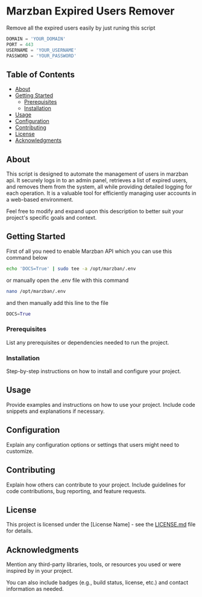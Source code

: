 # Marzban Expired Users Remover

Remove all the expired users easily by just runing this script

```python
DOMAIN = 'YOUR_DOMAIN'
PORT = 443
USERNAME = 'YOUR_USERNAME'
PASSWORD = 'YOUR_PASSWORD'
```


## Table of Contents
- [About](#about)
- [Getting Started](#getting-started)
  - [Prerequisites](#prerequisites)
  - [Installation](#installation)
- [Usage](#usage)
- [Configuration](#configuration)
- [Contributing](#contributing)
- [License](#license)
- [Acknowledgments](#acknowledgments)

## About

This script is designed to automate the management of users in marzban api. It securely logs in to an admin panel, retrieves a list of expired users, and removes them from the system, all while providing detailed logging for each operation. It is a valuable tool for efficiently managing user accounts in a web-based environment.

Feel free to modify and expand upon this description to better suit your project's specific goals and context.

## Getting Started

First of all you need to enable Marzban API which you can use this command below
```bash
echo 'DOCS=True' | sudo tee -a /opt/marzban/.env
```
or manually open the .env file with this command
```bash
nano /opt/marzban/.env
```
and then manually add this line to the file
```python
DOCS=True
```
### Prerequisites

List any prerequisites or dependencies needed to run the project.

### Installation

Step-by-step instructions on how to install and configure your project.

## Usage

Provide examples and instructions on how to use your project. Include code snippets and explanations if necessary.

## Configuration

Explain any configuration options or settings that users might need to customize.

## Contributing

Explain how others can contribute to your project. Include guidelines for code contributions, bug reporting, and feature requests.

## License

This project is licensed under the [License Name] - see the [LICENSE.md](LICENSE.md) file for details.

## Acknowledgments

Mention any third-party libraries, tools, or resources you used or were inspired by in your project.

You can also include badges (e.g., build status, license, etc.) and contact information as needed.

